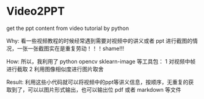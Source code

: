 # Video2PPT
get the ppt content from video tutorial by python

Why:
看一些视频教程的时候经常遇到需要对视频中的讲义或者 ppt 进行截图的情况，一张一张截图实在是重复劳动！！！shame!!!

How:
所以，我利用了 python opencv sklearn-image 等工具包：
1 对视频中帧进行截取
2 利用图像相似度进行图片取舍

Result:
利用这些小代码就可以将视频中的ppt等讲义信息，按顺序，无重复的获取到了，可以以图片形式输出，也可以输出位 pdf 或者 markdown 等文件
